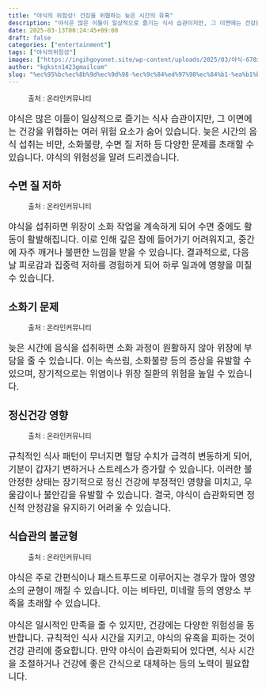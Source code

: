 ```yaml
---
title: "야식의 위험성! 건강을 위협하는 늦은 시간의 유혹"
description: "야식은 많은 이들이 일상적으로 즐기는 식사 습관이지만, 그 이면에는 건강을 위협하는 여러 위험 요소가 숨어 있습니다. 늦은 시간의 음식 섭취는 비만, 소화불량, 수면 질 저하 등 다양한 문제를 초래할 수 있습니다. 야식의 위험성을 알려 드리겠습니다."
date: 2025-03-13T00:24:45+09:00
draft: false
categories: ["entertainment"]
tags: ["야식의위험성"]
images: ["https://ingihgoyonet.site/wp-content/uploads/2025/03/야식-678x1024.jpg", "https://ingihgoyonet.site/wp-content/uploads/2025/03/수면질저하-1024x683.jpg", "https://ingihgoyonet.site/wp-content/uploads/2025/03/소화불량-683x1024.jpg", "https://ingihgoyonet.site/wp-content/uploads/2025/03/우울-1024x683.jpg", "https://ingihgoyonet.site/wp-content/uploads/2025/03/야식피자-1024x684.jpg"]
author: "kgkstn1423gmailcom"
slug: "%ec%95%bc%ec%8b%9d%ec%9d%98-%ec%9c%84%ed%97%98%ec%84%b1-%ea%b1%b4%ea%b0%95%ec%9d%84-%ec%9c%84%ed%98%91%ed%95%98%eb%8a%94-%eb%8a%a6%ec%9d%80-%ec%8b%9c%ea%b0%84%ec%9d%98-%ec%9c%a0%ed%98%b9"
---
```


<figure ><img src="https://ingihgoyonet.site/wp-content/uploads/2025/03/야식-678x1024.jpg" alt="" style="aspect-ratio:16/9;object-fit:cover"/><figcaption >출처 : 온라인커뮤니티</figcaption></figure> <p style="font-size:18px">야식은 많은 이들이 일상적으로 즐기는 식사 습관이지만, 그 이면에는 건강을 위협하는 여러 위험 요소가 숨어 있습니다. 늦은 시간의 음식 섭취는 비만, 소화불량, 수면 질 저하 등 다양한 문제를 초래할 수 있습니다. 야식의 위험성을 알려 드리겠습니다.</p> <h2 >수면 질 저하</h2> <figure ><img src="https://ingihgoyonet.site/wp-content/uploads/2025/03/수면질저하-1024x683.jpg" alt="" style="aspect-ratio:16/9;object-fit:cover"/><figcaption >출처 : 온라인커뮤니티</figcaption></figure> <p style="font-size:18px">야식을 섭취하면 위장이 소화 작업을 계속하게 되어 수면 중에도 활동이 활발해집니다. 이로 인해 깊은 잠에 들어가기 어려워지고, 중간에 자주 깨거나 불편한 느낌을 받을 수 있습니다. 결과적으로, 다음 날 피로감과 집중력 저하를 경험하게 되어 하루 일과에 영향을 미칠 수 있습니다.</p> <h2 >소화기 문제</h2> <figure ><img src="https://ingihgoyonet.site/wp-content/uploads/2025/03/소화불량-683x1024.jpg" alt="" style="aspect-ratio:16/9;object-fit:cover"/><figcaption >출처 : 온라인커뮤니티</figcaption></figure> <p style="font-size:18px">늦은 시간에 음식을 섭취하면 소화 과정이 원활하지 않아 위장에 부담을 줄 수 있습니다. 이는 속쓰림, 소화불량 등의 증상을 유발할 수 있으며, 장기적으로는 위염이나 위장 질환의 위험을 높일 수 있습니다.</p> <h2 >정신건강 영향</h2> <figure ><img src="https://ingihgoyonet.site/wp-content/uploads/2025/03/우울-1024x683.jpg" alt="" style="aspect-ratio:16/9;object-fit:cover"/><figcaption >출처 : 온라인커뮤니티</figcaption></figure> <p style="font-size:18px">규칙적인 식사 패턴이 무너지면 혈당 수치가 급격히 변동하게 되어, 기분이 갑자기 변하거나 스트레스가 증가할 수 있습니다. 이러한 불안정한 상태는 장기적으로 정신 건강에 부정적인 영향을 미치고, 우울감이나 불안감을 유발할 수 있습니다. 결국, 야식이 습관화되면 정신적 안정감을 유지하기 어려울 수 있습니다.</p> <h2 >식습관의 불균형</h2> <figure ><img src="https://ingihgoyonet.site/wp-content/uploads/2025/03/야식피자-1024x684.jpg" alt="" /><figcaption >출처 : 온라인커뮤니티</figcaption></figure> <p style="font-size:18px">야식은 주로 간편식이나 패스트푸드로 이루어지는 경우가 많아 영양소의 균형이 깨질 수 있습니다. 이는 비타민, 미네랄 등의 영양소 부족을 초래할 수 있습니다.</p> <p style="font-size:18px">야식은 일시적인 만족을 줄 수 있지만, 건강에는 다양한 위험성을 동반합니다. 규칙적인 식사 시간을 지키고, 야식의 유혹을 피하는 것이 건강 관리에 중요합니다. 만약 야식이 습관화되어 있다면, 식사 시간을 조절하거나 건강에 좋은 간식으로 대체하는 등의 노력이 필요합니다.</p>
